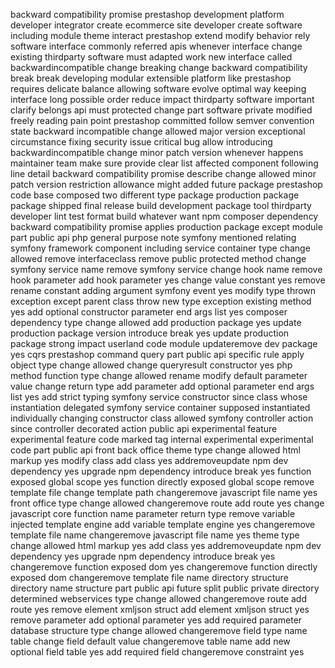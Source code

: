 backward compatibility promise prestashop development platform developer integrator create ecommerce site developer create software including module theme interact prestashop extend modify behavior rely software interface commonly referred apis whenever interface change existing thirdparty software must adapted work new interface called backwardincompatible change breaking change backward compatibility break break developing modular extensible platform like prestashop requires delicate balance allowing software evolve optimal way keeping interface long possible order reduce impact thirdparty software important clarify belongs api must protected change part software private modified freely reading pain point prestashop committed follow semver convention state backward incompatible change allowed major version exceptional circumstance fixing security issue critical bug allow introducing backwardincompatible change minor patch version whenever happens maintainer team make sure provide clear list affected component following line detail backward compatibility promise describe change allowed minor patch version restriction allowance might added future package prestashop code base composed two different type package production package package shipped final release build development package tool thirdparty developer lint test format build whatever want npm composer dependency backward compatibility promise applies production package except module part public api php general purpose note symfony mentioned relating symfony framework component including service container type change allowed remove interfaceclass remove public protected method change symfony service name remove symfony service change hook name remove hook parameter add hook parameter yes change value constant yes remove rename constant adding argument symfony event yes modify type thrown exception except parent class throw new type exception existing method yes add optional constructor parameter end args list yes composer dependency type change allowed add production package yes update production package version introduce break yes update production package strong impact userland code module updateremove dev package yes cqrs prestashop command query part public api specific rule apply object type change allowed change queryresult constructor yes php method function type change allowed rename modify default parameter value change return type add parameter add optional parameter end args list yes add strict typing symfony service constructor since class whose instantiation delegated symfony service container supposed instantiated individually changing constructor class allowed symfony controller action since controller decorated action public api experimental feature experimental feature code marked tag internal experimental experimental code part public api front back office theme type change allowed html markup yes modify class add class yes addremoveupdate npm dev dependency yes upgrade npm dependency introduce break yes function exposed global scope yes function directly exposed global scope remove template file change template path changeremove javascript file name yes front office type change allowed changeremove route add route yes change javascript core function name parameter return type remove variable injected template engine add variable template engine yes changeremove template file name changeremove javascript file name yes theme type change allowed html markup yes add class yes addremoveupdate npm dev dependency yes upgrade npm dependency introduce break yes changeremove function exposed dom yes changeremove function directly exposed dom changeremove template file name directory structure directory name structure part public api future split public private directory determined webservices type change allowed changeremove route add route yes remove element xmljson struct add element xmljson struct yes remove parameter add optional parameter yes add required parameter database structure type change allowed changeremove field type name table change field default value changeremove table name add new optional field table yes add required field changeremove constraint yes